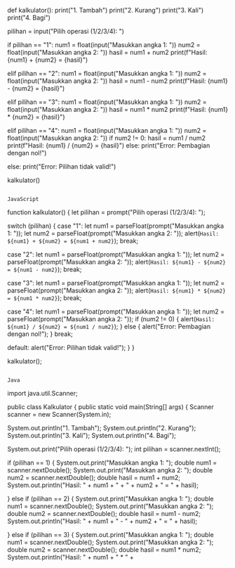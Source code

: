 
def kalkulator():
 print("1. Tambah")
 print("2. Kurang")
 print("3. Kali")
 print("4. Bagi")
 
 pilihan = input("Pilih operasi (1/2/3/4): ")
 
 if pilihan == "1":
 num1 = float(input("Masukkan angka 1: "))
 num2 = float(input("Masukkan angka 2: "))
 hasil = num1 + num2
 print(f"Hasil: {num1} + {num2} = {hasil}")
 
 elif pilihan == "2":
 num1 = float(input("Masukkan angka 1: "))
 num2 = float(input("Masukkan angka 2: "))
 hasil = num1 - num2
 print(f"Hasil: {num1} - {num2} = {hasil}")
 
 elif pilihan == "3":
 num1 = float(input("Masukkan angka 1: "))
 num2 = float(input("Masukkan angka 2: "))
 hasil = num1 * num2
 print(f"Hasil: {num1} * {num2} = {hasil}")
 
 elif pilihan == "4":
 num1 = float(input("Masukkan angka 1: "))
 num2 = float(input("Masukkan angka 2: "))
 if num2 != 0:
 hasil = num1 / num2
 print(f"Hasil: {num1} / {num2} = {hasil}")
 else:
 print("Error: Pembagian dengan nol!")
 
 else:
 print("Error: Pilihan tidak valid!")
 
kalkulator()
```

JavaScript
```
function kalkulator() {
 let pilihan = prompt("Pilih operasi (1/2/3/4): ");
 
 switch (pilihan) {
 case "1":
 let num1 = parseFloat(prompt("Masukkan angka 1: "));
 let num2 = parseFloat(prompt("Masukkan angka 2: "));
 alert(`Hasil: ${num1} + ${num2} = ${num1 + num2}`);
 break;
 
 case "2":
 let num1 = parseFloat(prompt("Masukkan angka 1: "));
 let num2 = parseFloat(prompt("Masukkan angka 2: "));
 alert(`Hasil: ${num1} - ${num2} = ${num1 - num2}`);
 break;
 
 case "3":
 let num1 = parseFloat(prompt("Masukkan angka 1: "));
 let num2 = parseFloat(prompt("Masukkan angka 2: "));
 alert(`Hasil: ${num1} * ${num2} = ${num1 * num2}`);
 break;
 
 case "4":
 let num1 = parseFloat(prompt("Masukkan angka 1: "));
 let num2 = parseFloat(prompt("Masukkan angka 2: "));
 if (num2 != 0) {
 alert(`Hasil: ${num1} / ${num2} = ${num1 / num2}`);
 } else {
 alert("Error: Pembagian dengan nol!");
 }
 break;
 
 default:
 alert("Error: Pilihan tidak valid!");
 }
}
 
kalkulator();
```

Java
```
import java.util.Scanner;
 
public class Kalkulator {
 public static void main(String[] args) {
 Scanner scanner = new Scanner(System.in);
 
 System.out.println("1. Tambah");
 System.out.println("2. Kurang");
 System.out.println("3. Kali");
 System.out.println("4. Bagi");
 
 System.out.print("Pilih operasi (1/2/3/4): ");
 int pilihan = scanner.nextInt();
 
 if (pilihan == 1) {
 System.out.print("Masukkan angka 1: ");
 double num1 = scanner.nextDouble();
 System.out.print("Masukkan angka 2: ");
 double num2 = scanner.nextDouble();
 double hasil = num1 + num2;
 System.out.println("Hasil: " + num1 + " + " + num2 + " = " + hasil);
 
 } else if (pilihan == 2) {
 System.out.print("Masukkan angka 1: ");
 double num1 = scanner.nextDouble();
 System.out.print("Masukkan angka 2: ");
 double num2 = scanner.nextDouble();
 double hasil = num1 - num2;
 System.out.println("Hasil: " + num1 + " - " + num2 + " = " + hasil);
 
 } else if (pilihan == 3) {
 System.out.print("Masukkan angka 1: ");
 double num1 = scanner.nextDouble();
 System.out.print("Masukkan angka 2: ");
 double num2 = scanner.nextDouble();
 double hasil = num1 * num2;
 System.out.println("Hasil: " + num1 + " * " +
